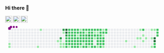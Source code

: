 ### Hi there 👋 

[<img align="left" alt="linkedin" height="22px" src="https://img.shields.io/badge/-LinkedIn-b4a391" />](https://www.linkedin.com/in/oguzhanbaltaa/) 
[<img align="left" alt="instagram" height="22px" src="https://img.shields.io/badge/-Instagram-b4a391" />](https://www.instagram.com/oguzhanbaltaa)
<img align="left" height="22px" src="https://komarev.com/ghpvc/?username=oguzhanabalta&color=5E5E5E&label=views">
<svg viewBox="-16 -32 880 192" width="880" height="192" xmlns="http://www.w3.org/2000/svg"><style>@keyframes c0{1.18%{fill:var(--c1)}1.2%,to{fill:var(--ce)}}@keyframes c1{1.38%{fill:var(--c1)}1.4%,to{fill:var(--ce)}}@keyframes c2{3.36%{fill:var(--c1)}3.38%,to{fill:var(--ce)}}@keyframes c3{4.74%{fill:var(--c1)}4.76%,to{fill:var(--ce)}}@keyframes c4{7.51%{fill:var(--c1)}7.53%,to{fill:var(--ce)}}@keyframes c5{80.78%{fill:var(--c3)}80.8%,to{fill:var(--ce)}}@keyframes c6{7.32%{fill:var(--c1)}7.34%,to{fill:var(--ce)}}@keyframes c7{7.91%{fill:var(--c1)}7.93%,to{fill:var(--ce)}}@keyframes c8{8.5%{fill:var(--c1)}8.52%,to{fill:var(--ce)}}@keyframes c9{79.99%{fill:var(--c3)}80.01%,to{fill:var(--ce)}}@keyframes ca{6.52%{fill:var(--c1)}6.54%,to{fill:var(--ce)}}@keyframes cb{8.11%{fill:var(--c1)}8.13%,to{fill:var(--ce)}}@keyframes cc{8.31%{fill:var(--c1)}8.33%,to{fill:var(--ce)}}@keyframes cd{81.77%{fill:var(--c4)}81.79%,to{fill:var(--ce)}}@keyframes ce{81.57%{fill:var(--c4)}81.59%,to{fill:var(--ce)}}@keyframes cf{79.4%{fill:var(--c3)}79.42%,to{fill:var(--ce)}}@keyframes cg{62.56%{fill:var(--c2)}62.58%,to{fill:var(--ce)}}@keyframes ch{62.37%{fill:var(--c2)}62.39%,to{fill:var(--ce)}}@keyframes ci{64.94%{fill:var(--c2)}64.96%,to{fill:var(--ce)}}@keyframes cj{64.74%{fill:var(--c2)}64.76%,to{fill:var(--ce)}}@keyframes ck{47.91%{fill:var(--c2)}47.93%,to{fill:var(--ce)}}@keyframes cl{48.11%{fill:var(--c2)}48.13%,to{fill:var(--ce)}}@keyframes cm{49.1%{fill:var(--c2)}49.12%,to{fill:var(--ce)}}@keyframes cn{49.3%{fill:var(--c2)}49.32%,to{fill:var(--ce)}}@keyframes co{62.17%{fill:var(--c2)}62.19%,to{fill:var(--ce)}}@keyframes cp{63.16%{fill:var(--c2)}63.18%,to{fill:var(--ce)}}@keyframes cq{34.84%{fill:var(--c1)}34.86%,to{fill:var(--ce)}}@keyframes cr{47.71%{fill:var(--c2)}47.73%,to{fill:var(--ce)}}@keyframes cs{48.31%{fill:var(--c2)}48.33%,to{fill:var(--ce)}}@keyframes ct{48.9%{fill:var(--c2)}48.92%,to{fill:var(--ce)}}@keyframes cu{49.49%{fill:var(--c2)}49.51%,to{fill:var(--ce)}}@keyframes cv{61.97%{fill:var(--c2)}61.99%,to{fill:var(--ce)}}@keyframes cw{63.36%{fill:var(--c2)}63.38%,to{fill:var(--ce)}}@keyframes cx{35.04%{fill:var(--c2)}35.06%,to{fill:var(--ce)}}@keyframes cy{47.51%{fill:var(--c2)}47.53%,to{fill:var(--ce)}}@keyframes cz{48.5%{fill:var(--c2)}48.52%,to{fill:var(--ce)}}@keyframes c10{48.7%{fill:var(--c2)}48.72%,to{fill:var(--ce)}}@keyframes c11{49.69%{fill:var(--c2)}49.71%,to{fill:var(--ce)}}@keyframes c12{61.77%{fill:var(--c2)}61.79%,to{fill:var(--ce)}}@keyframes c13{63.55%{fill:var(--c2)}63.57%,to{fill:var(--ce)}}@keyframes c14{64.15%{fill:var(--c2)}64.17%,to{fill:var(--ce)}}@keyframes c15{47.32%{fill:var(--c2)}47.34%,to{fill:var(--ce)}}@keyframes c16{47.12%{fill:var(--c2)}47.14%,to{fill:var(--ce)}}@keyframes c17{46.92%{fill:var(--c1)}46.94%,to{fill:var(--ce)}}@keyframes c18{49.89%{fill:var(--c2)}49.91%,to{fill:var(--ce)}}@keyframes c19{61.57%{fill:var(--c2)}61.59%,to{fill:var(--ce)}}@keyframes c1a{63.75%{fill:var(--c2)}63.77%,to{fill:var(--ce)}}@keyframes c1b{63.95%{fill:var(--c2)}63.97%,to{fill:var(--ce)}}@keyframes c1c{39.2%{fill:var(--c1)}39.22%,to{fill:var(--ce)}}@keyframes c1d{46.52%{fill:var(--c2)}46.54%,to{fill:var(--ce)}}@keyframes c1e{46.72%{fill:var(--c2)}46.74%,to{fill:var(--ce)}}@keyframes c1f{50.09%{fill:var(--c2)}50.11%,to{fill:var(--ce)}}@keyframes c1g{61.38%{fill:var(--c2)}61.4%,to{fill:var(--ce)}}@keyframes c1h{33.46%{fill:var(--c2)}33.48%,to{fill:var(--ce)}}@keyframes c1i{33.65%{fill:var(--c1)}33.67%,to{fill:var(--ce)}}@keyframes c1j{39.4%{fill:var(--c2)}39.42%,to{fill:var(--ce)}}@keyframes c1k{39.99%{fill:var(--c2)}40.01%,to{fill:var(--ce)}}@keyframes c1l{52.47%{fill:var(--c2)}52.49%,to{fill:var(--ce)}}@keyframes c1m{50.29%{fill:var(--c2)}50.31%,to{fill:var(--ce)}}@keyframes c1n{52.86%{fill:var(--c2)}52.88%,to{fill:var(--ce)}}@keyframes c1o{33.26%{fill:var(--c1)}33.28%,to{fill:var(--ce)}}@keyframes c1p{33.06%{fill:var(--c2)}33.08%,to{fill:var(--ce)}}@keyframes c1q{39.59%{fill:var(--c2)}39.61%,to{fill:var(--ce)}}@keyframes c1r{39.79%{fill:var(--c1)}39.81%,to{fill:var(--ce)}}@keyframes c1s{52.27%{fill:var(--c2)}52.29%,to{fill:var(--ce)}}@keyframes c1t{50.49%{fill:var(--c2)}50.51%,to{fill:var(--ce)}}@keyframes c1u{53.06%{fill:var(--c2)}53.08%,to{fill:var(--ce)}}@keyframes c1v{54.05%{fill:var(--c2)}54.07%,to{fill:var(--ce)}}@keyframes c1w{54.25%{fill:var(--c2)}54.27%,to{fill:var(--ce)}}@keyframes c1x{51.67%{fill:var(--c2)}51.69%,to{fill:var(--ce)}}@keyframes c1y{51.87%{fill:var(--c2)}51.89%,to{fill:var(--ce)}}@keyframes c1z{77.81%{fill:var(--c3)}77.83%,to{fill:var(--ce)}}@keyframes c20{50.68%{fill:var(--c2)}50.7%,to{fill:var(--ce)}}@keyframes c21{53.26%{fill:var(--c2)}53.28%,to{fill:var(--ce)}}@keyframes c22{53.85%{fill:var(--c2)}53.87%,to{fill:var(--ce)}}@keyframes c23{31.87%{fill:var(--c1)}31.89%,to{fill:var(--ce)}}@keyframes c24{51.48%{fill:var(--c2)}51.5%,to{fill:var(--ce)}}@keyframes c25{51.28%{fill:var(--c2)}51.3%,to{fill:var(--ce)}}@keyframes c26{51.08%{fill:var(--c2)}51.1%,to{fill:var(--ce)}}@keyframes c27{50.88%{fill:var(--c2)}50.9%,to{fill:var(--ce)}}@keyframes c28{53.46%{fill:var(--c2)}53.48%,to{fill:var(--ce)}}@keyframes c29{53.65%{fill:var(--c2)}53.67%,to{fill:var(--ce)}}@keyframes c2a{32.07%{fill:var(--c2)}32.09%,to{fill:var(--ce)}}@keyframes c2b{27.51%{fill:var(--c2)}27.53%,to{fill:var(--ce)}}@keyframes c2c{27.71%{fill:var(--c1)}27.73%,to{fill:var(--ce)}}@keyframes c2d{41.77%{fill:var(--c2)}41.79%,to{fill:var(--ce)}}@keyframes c2e{41.97%{fill:var(--c1)}41.99%,to{fill:var(--ce)}}@keyframes c2f{54.84%{fill:var(--c2)}54.86%,to{fill:var(--ce)}}@keyframes c2g{58.21%{fill:var(--c2)}58.23%,to{fill:var(--ce)}}@keyframes c2h{27.91%{fill:var(--c1)}27.93%,to{fill:var(--ce)}}@keyframes c2i{56.62%{fill:var(--c2)}56.64%,to{fill:var(--ce)}}@keyframes c2j{56.82%{fill:var(--c2)}56.84%,to{fill:var(--ce)}}@keyframes c2k{57.02%{fill:var(--c2)}57.04%,to{fill:var(--ce)}}@keyframes c2l{42.56%{fill:var(--c2)}42.58%,to{fill:var(--ce)}}@keyframes c2m{30.49%{fill:var(--c1)}30.51%,to{fill:var(--ce)}}@keyframes c2n{58.01%{fill:var(--c2)}58.03%,to{fill:var(--ce)}}@keyframes c2o{28.11%{fill:var(--c2)}28.13%,to{fill:var(--ce)}}@keyframes c2p{56.43%{fill:var(--c2)}56.45%,to{fill:var(--ce)}}@keyframes c2q{56.23%{fill:var(--c2)}56.25%,to{fill:var(--ce)}}@keyframes c2r{57.22%{fill:var(--c2)}57.24%,to{fill:var(--ce)}}@keyframes c2s{55.44%{fill:var(--c2)}55.46%,to{fill:var(--ce)}}@keyframes c2t{30.68%{fill:var(--c2)}30.7%,to{fill:var(--ce)}}@keyframes c2u{24.94%{fill:var(--c1)}24.96%,to{fill:var(--ce)}}@keyframes c2v{26.33%{fill:var(--c2)}26.35%,to{fill:var(--ce)}}@keyframes c2w{26.13%{fill:var(--c1)}26.15%,to{fill:var(--ce)}}@keyframes c2x{56.03%{fill:var(--c2)}56.05%,to{fill:var(--ce)}}@keyframes c2y{55.83%{fill:var(--c2)}55.85%,to{fill:var(--ce)}}@keyframes c2z{55.63%{fill:var(--c2)}55.65%,to{fill:var(--ce)}}@keyframes c30{11.87%{fill:var(--c1)}11.89%,to{fill:var(--ce)}}@keyframes c31{25.14%{fill:var(--c2)}25.16%,to{fill:var(--ce)}}@keyframes c32{59%{fill:var(--c2)}59.02%,to{fill:var(--ce)}}@keyframes c33{13.85%{fill:var(--c1)}13.87%,to{fill:var(--ce)}}@keyframes c34{20.39%{fill:var(--c1)}20.41%,to{fill:var(--ce)}}@keyframes c35{14.84%{fill:var(--c1)}14.86%,to{fill:var(--ce)}}@keyframes c36{21.97%{fill:var(--c1)}21.99%,to{fill:var(--ce)}}@keyframes c37{15.04%{fill:var(--c1)}15.06%,to{fill:var(--ce)}}@keyframes c38{73.65%{fill:var(--c2)}73.67%,to{fill:var(--ce)}}@keyframes c39{17.81%{fill:var(--c1)}17.83%,to{fill:var(--ce)}}@keyframes c3a{18.21%{fill:var(--c1)}18.23%,to{fill:var(--ce)}}@keyframes c3b{15.44%{fill:var(--c1)}15.46%,to{fill:var(--ce)}}@keyframes c3c{16.43%{fill:var(--c1)}16.45%,to{fill:var(--ce)}}@keyframes c3d{15.83%{fill:var(--c1)}15.85%,to{fill:var(--ce)}}@keyframes c3e{19.2%{fill:var(--c1)}19.22%,to{fill:var(--ce)}}@keyframes c3f{16.62%{fill:var(--c1)}16.64%,to{fill:var(--ce)}}@keyframes c3g{88.5%{fill:var(--c4)}88.52%,to{fill:var(--ce)}}@keyframes c3h{88.7%{fill:var(--c4)}88.72%,to{fill:var(--ce)}}@keyframes c3i{71.08%{fill:var(--c2)}71.1%,to{fill:var(--ce)}}@keyframes c3j{71.28%{fill:var(--c2)}71.3%,to{fill:var(--ce)}}@keyframes c3k{72.66%{fill:var(--c2)}72.68%,to{fill:var(--ce)}}@keyframes c3l{72.47%{fill:var(--c2)}72.49%,to{fill:var(--ce)}}@keyframes c3m{72.27%{fill:var(--c2)}72.29%,to{fill:var(--ce)}}@keyframes u0{1.18%{transform:scale(0,1)}1.2%,1.38%{transform:scale(.04,1)}1.4%,3.36%{transform:scale(.08,1)}3.38%,4.74%{transform:scale(.12,1)}4.76%,6.52%{transform:scale(.16,1)}6.54%,7.32%{transform:scale(.2,1)}7.34%,7.51%{transform:scale(.24,1)}7.53%,7.91%{transform:scale(.28,1)}7.93%,8.11%{transform:scale(.32,1)}8.13%,8.31%{transform:scale(.36,1)}8.33%,8.5%{transform:scale(.4,1)}11.87%,8.52%{transform:scale(.44,1)}11.89%,13.85%{transform:scale(.48,1)}13.87%,14.84%{transform:scale(.52,1)}14.86%,15.04%{transform:scale(.56,1)}15.06%,15.44%{transform:scale(.6,1)}15.46%,15.83%{transform:scale(.64,1)}15.85%,16.43%{transform:scale(.68,1)}16.45%,16.62%{transform:scale(.72,1)}16.64%,17.81%{transform:scale(.76,1)}17.83%,18.21%{transform:scale(.8,1)}18.23%,19.2%{transform:scale(.84,1)}19.22%,20.39%{transform:scale(.88,1)}20.41%,21.97%{transform:scale(.92,1)}21.99%,24.94%{transform:scale(.96,1)}24.96%,to{transform:scale(1,1)}}@keyframes u1{25.14%{transform:scale(0,1)}25.16%,to{transform:scale(1,1)}}@keyframes u2{26.13%{transform:scale(0,1)}26.15%,to{transform:scale(1,1)}}@keyframes u3{26.33%{transform:scale(0,1)}26.35%,27.51%{transform:scale(.5,1)}27.53%,to{transform:scale(1,1)}}@keyframes u4{27.71%{transform:scale(0,1)}27.73%,27.91%{transform:scale(.5,1)}27.93%,to{transform:scale(1,1)}}@keyframes u5{28.11%{transform:scale(0,1)}28.13%,to{transform:scale(1,1)}}@keyframes u6{30.49%{transform:scale(0,1)}30.51%,to{transform:scale(1,1)}}@keyframes u7{30.68%{transform:scale(0,1)}30.7%,to{transform:scale(1,1)}}@keyframes u8{31.87%{transform:scale(0,1)}31.89%,to{transform:scale(1,1)}}@keyframes u9{32.07%{transform:scale(0,1)}32.09%,33.06%{transform:scale(.5,1)}33.08%,to{transform:scale(1,1)}}@keyframes ua{33.26%{transform:scale(0,1)}33.28%,to{transform:scale(1,1)}}@keyframes ub{33.46%{transform:scale(0,1)}33.48%,to{transform:scale(1,1)}}@keyframes uc{33.65%{transform:scale(0,1)}33.67%,34.84%{transform:scale(.5,1)}34.86%,to{transform:scale(1,1)}}@keyframes ud{35.04%{transform:scale(0,1)}35.06%,to{transform:scale(1,1)}}@keyframes ue{39.2%{transform:scale(0,1)}39.22%,to{transform:scale(1,1)}}@keyframes uf{39.4%{transform:scale(0,1)}39.42%,39.59%{transform:scale(.5,1)}39.61%,to{transform:scale(1,1)}}@keyframes ug{39.79%{transform:scale(0,1)}39.81%,to{transform:scale(1,1)}}@keyframes uh{39.99%{transform:scale(0,1)}40.01%,41.77%{transform:scale(.5,1)}41.79%,to{transform:scale(1,1)}}@keyframes ui{41.97%{transform:scale(0,1)}41.99%,to{transform:scale(1,1)}}@keyframes uj{42.56%{transform:scale(0,1)}42.58%,46.52%{transform:scale(.33,1)}46.54%,46.72%{transform:scale(.67,1)}46.74%,to{transform:scale(1,1)}}@keyframes uk{46.92%{transform:scale(0,1)}46.94%,to{transform:scale(1,1)}}@keyframes ul{47.12%{transform:scale(0,1)}47.14%,47.32%{transform:scale(.01,1)}47.34%,47.51%{transform:scale(.03,1)}47.53%,47.71%{transform:scale(.04,1)}47.73%,47.91%{transform:scale(.06,1)}47.93%,48.11%{transform:scale(.07,1)}48.13%,48.31%{transform:scale(.09,1)}48.33%,48.5%{transform:scale(.1,1)}48.52%,48.7%{transform:scale(.11,1)}48.72%,48.9%{transform:scale(.13,1)}48.92%,49.1%{transform:scale(.14,1)}49.12%,49.3%{transform:scale(.16,1)}49.32%,49.49%{transform:scale(.17,1)}49.51%,49.69%{transform:scale(.19,1)}49.71%,49.89%{transform:scale(.2,1)}49.91%,50.09%{transform:scale(.21,1)}50.11%,50.29%{transform:scale(.23,1)}50.31%,50.49%{transform:scale(.24,1)}50.51%,50.68%{transform:scale(.26,1)}50.7%,50.88%{transform:scale(.27,1)}50.9%,51.08%{transform:scale(.29,1)}51.1%,51.28%{transform:scale(.3,1)}51.3%,51.48%{transform:scale(.31,1)}51.5%,51.67%{transform:scale(.33,1)}51.69%,51.87%{transform:scale(.34,1)}51.89%,52.27%{transform:scale(.36,1)}52.29%,52.47%{transform:scale(.37,1)}52.49%,52.86%{transform:scale(.39,1)}52.88%,53.06%{transform:scale(.4,1)}53.08%,53.26%{transform:scale(.41,1)}53.28%,53.46%{transform:scale(.43,1)}53.48%,53.65%{transform:scale(.44,1)}53.67%,53.85%{transform:scale(.46,1)}53.87%,54.05%{transform:scale(.47,1)}54.07%,54.25%{transform:scale(.49,1)}54.27%,54.84%{transform:scale(.5,1)}54.86%,55.44%{transform:scale(.51,1)}55.46%,55.63%{transform:scale(.53,1)}55.65%,55.83%{transform:scale(.54,1)}55.85%,56.03%{transform:scale(.56,1)}56.05%,56.23%{transform:scale(.57,1)}56.25%,56.43%{transform:scale(.59,1)}56.45%,56.62%{transform:scale(.6,1)}56.64%,56.82%{transform:scale(.61,1)}56.84%,57.02%{transform:scale(.63,1)}57.04%,57.22%{transform:scale(.64,1)}57.24%,58.01%{transform:scale(.66,1)}58.03%,58.21%{transform:scale(.67,1)}58.23%,59%{transform:scale(.69,1)}59.02%,61.38%{transform:scale(.7,1)}61.4%,61.57%{transform:scale(.71,1)}61.59%,61.77%{transform:scale(.73,1)}61.79%,61.97%{transform:scale(.74,1)}61.99%,62.17%{transform:scale(.76,1)}62.19%,62.37%{transform:scale(.77,1)}62.39%,62.56%{transform:scale(.79,1)}62.58%,63.16%{transform:scale(.8,1)}63.18%,63.36%{transform:scale(.81,1)}63.38%,63.55%{transform:scale(.83,1)}63.57%,63.75%{transform:scale(.84,1)}63.77%,63.95%{transform:scale(.86,1)}63.97%,64.15%{transform:scale(.87,1)}64.17%,64.74%{transform:scale(.89,1)}64.76%,64.94%{transform:scale(.9,1)}64.96%,71.08%{transform:scale(.91,1)}71.1%,71.28%{transform:scale(.93,1)}71.3%,72.27%{transform:scale(.94,1)}72.29%,72.47%{transform:scale(.96,1)}72.49%,72.66%{transform:scale(.97,1)}72.68%,73.65%{transform:scale(.99,1)}73.67%,to{transform:scale(1,1)}}@keyframes um{77.81%{transform:scale(0,1)}77.83%,79.4%{transform:scale(.25,1)}79.42%,79.99%{transform:scale(.5,1)}80.01%,80.78%{transform:scale(.75,1)}80.8%,to{transform:scale(1,1)}}@keyframes un{81.57%{transform:scale(0,1)}81.59%,81.77%{transform:scale(.25,1)}81.79%,88.5%{transform:scale(.5,1)}88.52%,88.7%{transform:scale(.75,1)}88.72%,to{transform:scale(1,1)}}@keyframes s0{0%,99.8%{transform:translate(0,-16px)}1.39%{transform:translate(0,96px)}3.56%{transform:translate(176px,96px)}4.75%{transform:translate(176px,0)}6.14%,80.2%{transform:translate(288px,0)}37.23%,6.34%{transform:translate(288px,16px)}37.03%,6.53%{transform:translate(304px,16px)}7.13%{transform:translate(304px,64px)}7.52%{transform:translate(272px,64px)}7.72%{transform:translate(272px,80px)}8.12%{transform:translate(304px,80px)}8.32%{transform:translate(304px,96px)}8.51%{transform:translate(288px,96px)}8.71%{transform:translate(288px,112px)}11.68%{transform:translate(528px,112px)}11.88%{transform:translate(528px,96px)}13.47%{transform:translate(656px,96px)}13.86%{transform:translate(656px,64px)}14.65%{transform:translate(720px,64px)}14.85%{transform:translate(720px,48px)}15.84%{transform:translate(800px,48px)}16.44%{transform:translate(800px,0)}16.63%,87.92%{transform:translate(816px,0)}16.83%{transform:translate(816px,16px)}17.62%{transform:translate(752px,16px)}18.22%{transform:translate(752px,64px)}18.81%{transform:translate(800px,64px)}19.21%{transform:translate(800px,96px)}20.4%{transform:translate(704px,96px)}20.59%{transform:translate(704px,80px)}20.99%{transform:translate(736px,80px)}21.98%{transform:translate(736px,0)}24.16%,25.35%{transform:translate(560px,0)}24.36%{transform:translate(560px,-16px)}24.75%,26.73%{transform:translate(528px,-16px)}24.95%{transform:translate(528px,0)}25.74%{transform:translate(560px,32px)}26.14%,28.51%{transform:translate(528px,32px)}27.33%,41.19%,45.15%{transform:translate(480px,-16px)}27.72%{transform:translate(480px,16px)}28.32%{transform:translate(528px,16px)}28.71%,59.21%{transform:translate(544px,32px)}29.7%{transform:translate(544px,112px)}30.3%,43.37%{transform:translate(496px,112px)}30.5%,42.77%{transform:translate(496px,96px)}30.69%,42.97%,55.25%{transform:translate(512px,96px)}30.89%,43.17%{transform:translate(512px,112px)}31.68%{transform:translate(448px,112px)}31.88%{transform:translate(448px,96px)}32.08%{transform:translate(464px,96px)}32.28%{transform:translate(464px,112px)}32.87%{transform:translate(416px,112px)}33.27%{transform:translate(416px,80px)}33.47%{transform:translate(400px,80px)}33.86%{transform:translate(400px,112px)}34.65%{transform:translate(336px,112px)}34.85%{transform:translate(336px,96px)}35.05%{transform:translate(352px,96px)}35.25%{transform:translate(352px,112px)}35.84%{transform:translate(304px,112px)}37.62%{transform:translate(288px,-16px)}39.01%{transform:translate(400px,-16px)}39.21%{transform:translate(400px,0)}39.6%,40.4%{transform:translate(432px,0)}39.8%,46.14%,52.08%{transform:translate(432px,16px)}40%{transform:translate(416px,16px)}40.2%{transform:translate(416px,0)}40.59%,45.74%{transform:translate(432px,-16px)}42.38%,43.96%{transform:translate(480px,80px)}42.57%,43.76%{transform:translate(496px,80px)}46.53%{transform:translate(400px,16px)}46.73%{transform:translate(400px,32px)}46.93%{transform:translate(384px,32px)}47.33%{transform:translate(384px,0)}47.92%{transform:translate(336px,0)}48.12%{transform:translate(336px,16px)}48.51%{transform:translate(368px,16px)}48.71%{transform:translate(368px,32px)}49.11%{transform:translate(336px,32px)}49.31%,62.77%{transform:translate(336px,48px)}50.89%,60.4%{transform:translate(464px,48px)}51.49%{transform:translate(464px,0)}51.68%,77.43%{transform:translate(448px,0)}51.88%{transform:translate(448px,16px)}52.28%{transform:translate(432px,32px)}52.48%{transform:translate(416px,32px)}52.87%{transform:translate(416px,64px)}53.47%{transform:translate(464px,64px)}53.66%{transform:translate(464px,80px)}54.06%{transform:translate(432px,80px)}54.26%{transform:translate(432px,96px)}55.45%{transform:translate(512px,80px)}55.64%{transform:translate(528px,80px)}56.04%{transform:translate(528px,48px)}56.24%{transform:translate(512px,48px)}56.44%{transform:translate(512px,32px)}56.63%{transform:translate(496px,32px)}57.03%{transform:translate(496px,64px)}57.23%{transform:translate(512px,64px)}58.02%{transform:translate(512px,0)}58.22%{transform:translate(496px,0)}58.42%{transform:translate(496px,16px)}59.01%{transform:translate(544px,16px)}60.2%{transform:translate(464px,32px)}61.19%{transform:translate(400px,48px)}61.39%{transform:translate(400px,64px)}62.38%{transform:translate(320px,64px)}62.57%,81.19%{transform:translate(320px,48px)}63.17%{transform:translate(336px,80px)}63.76%{transform:translate(384px,80px)}63.96%{transform:translate(384px,96px)}64.75%{transform:translate(320px,96px)}64.95%{transform:translate(320px,80px)}71.09%{transform:translate(816px,80px)}71.29%{transform:translate(816px,96px)}71.49%{transform:translate(832px,96px)}72.67%{transform:translate(832px,0)}77.82%{transform:translate(448px,32px)}79.6%{transform:translate(304px,32px)}80%{transform:translate(304px,0)}80.79%{transform:translate(288px,48px)}81.78%{transform:translate(320px,0)}88.71%{transform:translate(816px,64px)}97.03%{transform:translate(144px,64px)}97.23%{transform:translate(144px,48px)}97.43%{transform:translate(128px,48px)}97.82%{transform:translate(128px,16px)}98.02%{transform:translate(112px,16px)}98.22%{transform:translate(112px,0)}98.61%{transform:translate(80px,0)}98.81%{transform:translate(80px,-16px)}}@keyframes s1{0%,99.8%{transform:translate(16px,-16px)}.2%{transform:translate(0,-16px)}1.58%{transform:translate(0,96px)}3.76%{transform:translate(176px,96px)}4.95%{transform:translate(176px,0)}6.34%,80.4%{transform:translate(288px,0)}37.43%,6.53%{transform:translate(288px,16px)}37.23%,6.73%{transform:translate(304px,16px)}7.33%{transform:translate(304px,64px)}7.72%{transform:translate(272px,64px)}7.92%{transform:translate(272px,80px)}8.32%{transform:translate(304px,80px)}8.51%{transform:translate(304px,96px)}8.71%{transform:translate(288px,96px)}8.91%{transform:translate(288px,112px)}11.88%{transform:translate(528px,112px)}12.08%{transform:translate(528px,96px)}13.66%{transform:translate(656px,96px)}14.06%{transform:translate(656px,64px)}14.85%{transform:translate(720px,64px)}15.05%{transform:translate(720px,48px)}16.04%{transform:translate(800px,48px)}16.63%{transform:translate(800px,0)}16.83%,88.12%{transform:translate(816px,0)}17.03%{transform:translate(816px,16px)}17.82%{transform:translate(752px,16px)}18.42%{transform:translate(752px,64px)}19.01%{transform:translate(800px,64px)}19.41%{transform:translate(800px,96px)}20.59%{transform:translate(704px,96px)}20.79%{transform:translate(704px,80px)}21.19%{transform:translate(736px,80px)}22.18%{transform:translate(736px,0)}24.36%,25.54%{transform:translate(560px,0)}24.55%{transform:translate(560px,-16px)}24.95%,26.93%{transform:translate(528px,-16px)}25.15%{transform:translate(528px,0)}25.94%{transform:translate(560px,32px)}26.34%,28.71%{transform:translate(528px,32px)}27.52%,41.39%,45.35%{transform:translate(480px,-16px)}27.92%{transform:translate(480px,16px)}28.51%{transform:translate(528px,16px)}28.91%,59.41%{transform:translate(544px,32px)}29.9%{transform:translate(544px,112px)}30.5%,43.56%{transform:translate(496px,112px)}30.69%,42.97%{transform:translate(496px,96px)}30.89%,43.17%,55.45%{transform:translate(512px,96px)}31.09%,43.37%{transform:translate(512px,112px)}31.88%{transform:translate(448px,112px)}32.08%{transform:translate(448px,96px)}32.28%{transform:translate(464px,96px)}32.48%{transform:translate(464px,112px)}33.07%{transform:translate(416px,112px)}33.47%{transform:translate(416px,80px)}33.66%{transform:translate(400px,80px)}34.06%{transform:translate(400px,112px)}34.85%{transform:translate(336px,112px)}35.05%{transform:translate(336px,96px)}35.25%{transform:translate(352px,96px)}35.45%{transform:translate(352px,112px)}36.04%{transform:translate(304px,112px)}37.82%{transform:translate(288px,-16px)}39.21%{transform:translate(400px,-16px)}39.41%{transform:translate(400px,0)}39.8%,40.59%{transform:translate(432px,0)}40%,46.34%,52.28%{transform:translate(432px,16px)}40.2%{transform:translate(416px,16px)}40.4%{transform:translate(416px,0)}40.79%,45.94%{transform:translate(432px,-16px)}42.57%,44.16%{transform:translate(480px,80px)}42.77%,43.96%{transform:translate(496px,80px)}46.73%{transform:translate(400px,16px)}46.93%{transform:translate(400px,32px)}47.13%{transform:translate(384px,32px)}47.52%{transform:translate(384px,0)}48.12%{transform:translate(336px,0)}48.32%{transform:translate(336px,16px)}48.71%{transform:translate(368px,16px)}48.91%{transform:translate(368px,32px)}49.31%{transform:translate(336px,32px)}49.5%,62.97%{transform:translate(336px,48px)}51.09%,60.59%{transform:translate(464px,48px)}51.68%{transform:translate(464px,0)}51.88%,77.62%{transform:translate(448px,0)}52.08%{transform:translate(448px,16px)}52.48%{transform:translate(432px,32px)}52.67%{transform:translate(416px,32px)}53.07%{transform:translate(416px,64px)}53.66%{transform:translate(464px,64px)}53.86%{transform:translate(464px,80px)}54.26%{transform:translate(432px,80px)}54.46%{transform:translate(432px,96px)}55.64%{transform:translate(512px,80px)}55.84%{transform:translate(528px,80px)}56.24%{transform:translate(528px,48px)}56.44%{transform:translate(512px,48px)}56.63%{transform:translate(512px,32px)}56.83%{transform:translate(496px,32px)}57.23%{transform:translate(496px,64px)}57.43%{transform:translate(512px,64px)}58.22%{transform:translate(512px,0)}58.42%{transform:translate(496px,0)}58.61%{transform:translate(496px,16px)}59.21%{transform:translate(544px,16px)}60.4%{transform:translate(464px,32px)}61.39%{transform:translate(400px,48px)}61.58%{transform:translate(400px,64px)}62.57%{transform:translate(320px,64px)}62.77%,81.39%{transform:translate(320px,48px)}63.37%{transform:translate(336px,80px)}63.96%{transform:translate(384px,80px)}64.16%{transform:translate(384px,96px)}64.95%{transform:translate(320px,96px)}65.15%{transform:translate(320px,80px)}71.29%{transform:translate(816px,80px)}71.49%{transform:translate(816px,96px)}71.68%{transform:translate(832px,96px)}72.87%{transform:translate(832px,0)}78.02%{transform:translate(448px,32px)}79.8%{transform:translate(304px,32px)}80.2%{transform:translate(304px,0)}80.99%{transform:translate(288px,48px)}81.98%{transform:translate(320px,0)}88.91%{transform:translate(816px,64px)}97.23%{transform:translate(144px,64px)}97.43%{transform:translate(144px,48px)}97.62%{transform:translate(128px,48px)}98.02%{transform:translate(128px,16px)}98.22%{transform:translate(112px,16px)}98.42%{transform:translate(112px,0)}98.81%{transform:translate(80px,0)}99.01%{transform:translate(80px,-16px)}}@keyframes s2{0%,99.8%{transform:translate(32px,-16px)}.4%{transform:translate(0,-16px)}1.78%{transform:translate(0,96px)}3.96%{transform:translate(176px,96px)}5.15%{transform:translate(176px,0)}6.53%,80.59%{transform:translate(288px,0)}37.62%,6.73%{transform:translate(288px,16px)}37.43%,6.93%{transform:translate(304px,16px)}7.52%{transform:translate(304px,64px)}7.92%{transform:translate(272px,64px)}8.12%{transform:translate(272px,80px)}8.51%{transform:translate(304px,80px)}8.71%{transform:translate(304px,96px)}8.91%{transform:translate(288px,96px)}9.11%{transform:translate(288px,112px)}12.08%{transform:translate(528px,112px)}12.28%{transform:translate(528px,96px)}13.86%{transform:translate(656px,96px)}14.26%{transform:translate(656px,64px)}15.05%{transform:translate(720px,64px)}15.25%{transform:translate(720px,48px)}16.24%{transform:translate(800px,48px)}16.83%{transform:translate(800px,0)}17.03%,88.32%{transform:translate(816px,0)}17.23%{transform:translate(816px,16px)}18.02%{transform:translate(752px,16px)}18.61%{transform:translate(752px,64px)}19.21%{transform:translate(800px,64px)}19.6%{transform:translate(800px,96px)}20.79%{transform:translate(704px,96px)}20.99%{transform:translate(704px,80px)}21.39%{transform:translate(736px,80px)}22.38%{transform:translate(736px,0)}24.55%,25.74%{transform:translate(560px,0)}24.75%{transform:translate(560px,-16px)}25.15%,27.13%{transform:translate(528px,-16px)}25.35%{transform:translate(528px,0)}26.14%{transform:translate(560px,32px)}26.53%,28.91%{transform:translate(528px,32px)}27.72%,41.58%,45.54%{transform:translate(480px,-16px)}28.12%{transform:translate(480px,16px)}28.71%{transform:translate(528px,16px)}29.11%,59.6%{transform:translate(544px,32px)}30.1%{transform:translate(544px,112px)}30.69%,43.76%{transform:translate(496px,112px)}30.89%,43.17%{transform:translate(496px,96px)}31.09%,43.37%,55.64%{transform:translate(512px,96px)}31.29%,43.56%{transform:translate(512px,112px)}32.08%{transform:translate(448px,112px)}32.28%{transform:translate(448px,96px)}32.48%{transform:translate(464px,96px)}32.67%{transform:translate(464px,112px)}33.27%{transform:translate(416px,112px)}33.66%{transform:translate(416px,80px)}33.86%{transform:translate(400px,80px)}34.26%{transform:translate(400px,112px)}35.05%{transform:translate(336px,112px)}35.25%{transform:translate(336px,96px)}35.45%{transform:translate(352px,96px)}35.64%{transform:translate(352px,112px)}36.24%{transform:translate(304px,112px)}38.02%{transform:translate(288px,-16px)}39.41%{transform:translate(400px,-16px)}39.6%{transform:translate(400px,0)}40%,40.79%{transform:translate(432px,0)}40.2%,46.53%,52.48%{transform:translate(432px,16px)}40.4%{transform:translate(416px,16px)}40.59%{transform:translate(416px,0)}40.99%,46.14%{transform:translate(432px,-16px)}42.77%,44.36%{transform:translate(480px,80px)}42.97%,44.16%{transform:translate(496px,80px)}46.93%{transform:translate(400px,16px)}47.13%{transform:translate(400px,32px)}47.33%{transform:translate(384px,32px)}47.72%{transform:translate(384px,0)}48.32%{transform:translate(336px,0)}48.51%{transform:translate(336px,16px)}48.91%{transform:translate(368px,16px)}49.11%{transform:translate(368px,32px)}49.5%{transform:translate(336px,32px)}49.7%,63.17%{transform:translate(336px,48px)}51.29%,60.79%{transform:translate(464px,48px)}51.88%{transform:translate(464px,0)}52.08%,77.82%{transform:translate(448px,0)}52.28%{transform:translate(448px,16px)}52.67%{transform:translate(432px,32px)}52.87%{transform:translate(416px,32px)}53.27%{transform:translate(416px,64px)}53.86%{transform:translate(464px,64px)}54.06%{transform:translate(464px,80px)}54.46%{transform:translate(432px,80px)}54.65%{transform:translate(432px,96px)}55.84%{transform:translate(512px,80px)}56.04%{transform:translate(528px,80px)}56.44%{transform:translate(528px,48px)}56.63%{transform:translate(512px,48px)}56.83%{transform:translate(512px,32px)}57.03%{transform:translate(496px,32px)}57.43%{transform:translate(496px,64px)}57.62%{transform:translate(512px,64px)}58.42%{transform:translate(512px,0)}58.61%{transform:translate(496px,0)}58.81%{transform:translate(496px,16px)}59.41%{transform:translate(544px,16px)}60.59%{transform:translate(464px,32px)}61.58%{transform:translate(400px,48px)}61.78%{transform:translate(400px,64px)}62.77%{transform:translate(320px,64px)}62.97%,81.58%{transform:translate(320px,48px)}63.56%{transform:translate(336px,80px)}64.16%{transform:translate(384px,80px)}64.36%{transform:translate(384px,96px)}65.15%{transform:translate(320px,96px)}65.35%{transform:translate(320px,80px)}71.49%{transform:translate(816px,80px)}71.68%{transform:translate(816px,96px)}71.88%{transform:translate(832px,96px)}73.07%{transform:translate(832px,0)}78.22%{transform:translate(448px,32px)}80%{transform:translate(304px,32px)}80.4%{transform:translate(304px,0)}81.19%{transform:translate(288px,48px)}82.18%{transform:translate(320px,0)}89.11%{transform:translate(816px,64px)}97.43%{transform:translate(144px,64px)}97.62%{transform:translate(144px,48px)}97.82%{transform:translate(128px,48px)}98.22%{transform:translate(128px,16px)}98.42%{transform:translate(112px,16px)}98.61%{transform:translate(112px,0)}99.01%{transform:translate(80px,0)}99.21%{transform:translate(80px,-16px)}}@keyframes s3{0%,99.8%{transform:translate(48px,-16px)}.59%{transform:translate(0,-16px)}1.98%{transform:translate(0,96px)}4.16%{transform:translate(176px,96px)}5.35%{transform:translate(176px,0)}6.73%,80.79%{transform:translate(288px,0)}37.82%,6.93%{transform:translate(288px,16px)}37.62%,7.13%{transform:translate(304px,16px)}7.72%{transform:translate(304px,64px)}8.12%{transform:translate(272px,64px)}8.32%{transform:translate(272px,80px)}8.71%{transform:translate(304px,80px)}8.91%{transform:translate(304px,96px)}9.11%{transform:translate(288px,96px)}9.31%{transform:translate(288px,112px)}12.28%{transform:translate(528px,112px)}12.48%{transform:translate(528px,96px)}14.06%{transform:translate(656px,96px)}14.46%{transform:translate(656px,64px)}15.25%{transform:translate(720px,64px)}15.45%{transform:translate(720px,48px)}16.44%{transform:translate(800px,48px)}17.03%{transform:translate(800px,0)}17.23%,88.51%{transform:translate(816px,0)}17.43%{transform:translate(816px,16px)}18.22%{transform:translate(752px,16px)}18.81%{transform:translate(752px,64px)}19.41%{transform:translate(800px,64px)}19.8%{transform:translate(800px,96px)}20.99%{transform:translate(704px,96px)}21.19%{transform:translate(704px,80px)}21.58%{transform:translate(736px,80px)}22.57%{transform:translate(736px,0)}24.75%,25.94%{transform:translate(560px,0)}24.95%{transform:translate(560px,-16px)}25.35%,27.33%{transform:translate(528px,-16px)}25.54%{transform:translate(528px,0)}26.34%{transform:translate(560px,32px)}26.73%,29.11%{transform:translate(528px,32px)}27.92%,41.78%,45.74%{transform:translate(480px,-16px)}28.32%{transform:translate(480px,16px)}28.91%{transform:translate(528px,16px)}29.31%,59.8%{transform:translate(544px,32px)}30.3%{transform:translate(544px,112px)}30.89%,43.96%{transform:translate(496px,112px)}31.09%,43.37%{transform:translate(496px,96px)}31.29%,43.56%,55.84%{transform:translate(512px,96px)}31.49%,43.76%{transform:translate(512px,112px)}32.28%{transform:translate(448px,112px)}32.48%{transform:translate(448px,96px)}32.67%{transform:translate(464px,96px)}32.87%{transform:translate(464px,112px)}33.47%{transform:translate(416px,112px)}33.86%{transform:translate(416px,80px)}34.06%{transform:translate(400px,80px)}34.46%{transform:translate(400px,112px)}35.25%{transform:translate(336px,112px)}35.45%{transform:translate(336px,96px)}35.64%{transform:translate(352px,96px)}35.84%{transform:translate(352px,112px)}36.44%{transform:translate(304px,112px)}38.22%{transform:translate(288px,-16px)}39.6%{transform:translate(400px,-16px)}39.8%{transform:translate(400px,0)}40.2%,40.99%{transform:translate(432px,0)}40.4%,46.73%,52.67%{transform:translate(432px,16px)}40.59%{transform:translate(416px,16px)}40.79%{transform:translate(416px,0)}41.19%,46.34%{transform:translate(432px,-16px)}42.97%,44.55%{transform:translate(480px,80px)}43.17%,44.36%{transform:translate(496px,80px)}47.13%{transform:translate(400px,16px)}47.33%{transform:translate(400px,32px)}47.52%{transform:translate(384px,32px)}47.92%{transform:translate(384px,0)}48.51%{transform:translate(336px,0)}48.71%{transform:translate(336px,16px)}49.11%{transform:translate(368px,16px)}49.31%{transform:translate(368px,32px)}49.7%{transform:translate(336px,32px)}49.9%,63.37%{transform:translate(336px,48px)}51.49%,60.99%{transform:translate(464px,48px)}52.08%{transform:translate(464px,0)}52.28%,78.02%{transform:translate(448px,0)}52.48%{transform:translate(448px,16px)}52.87%{transform:translate(432px,32px)}53.07%{transform:translate(416px,32px)}53.47%{transform:translate(416px,64px)}54.06%{transform:translate(464px,64px)}54.26%{transform:translate(464px,80px)}54.65%{transform:translate(432px,80px)}54.85%{transform:translate(432px,96px)}56.04%{transform:translate(512px,80px)}56.24%{transform:translate(528px,80px)}56.63%{transform:translate(528px,48px)}56.83%{transform:translate(512px,48px)}57.03%{transform:translate(512px,32px)}57.23%{transform:translate(496px,32px)}57.62%{transform:translate(496px,64px)}57.82%{transform:translate(512px,64px)}58.61%{transform:translate(512px,0)}58.81%{transform:translate(496px,0)}59.01%{transform:translate(496px,16px)}59.6%{transform:translate(544px,16px)}60.79%{transform:translate(464px,32px)}61.78%{transform:translate(400px,48px)}61.98%{transform:translate(400px,64px)}62.97%{transform:translate(320px,64px)}63.17%,81.78%{transform:translate(320px,48px)}63.76%{transform:translate(336px,80px)}64.36%{transform:translate(384px,80px)}64.55%{transform:translate(384px,96px)}65.35%{transform:translate(320px,96px)}65.54%{transform:translate(320px,80px)}71.68%{transform:translate(816px,80px)}71.88%{transform:translate(816px,96px)}72.08%{transform:translate(832px,96px)}73.27%{transform:translate(832px,0)}78.42%{transform:translate(448px,32px)}80.2%{transform:translate(304px,32px)}80.59%{transform:translate(304px,0)}81.39%{transform:translate(288px,48px)}82.38%{transform:translate(320px,0)}89.31%{transform:translate(816px,64px)}97.62%{transform:translate(144px,64px)}97.82%{transform:translate(144px,48px)}98.02%{transform:translate(128px,48px)}98.42%{transform:translate(128px,16px)}98.61%{transform:translate(112px,16px)}98.81%{transform:translate(112px,0)}99.21%{transform:translate(80px,0)}99.41%{transform:translate(80px,-16px)}}:root{--cb:#1b1f230a;--cs:purple;--ce:#ebedf0;--c0:#ebedf0;--c1:#9be9a8;--c2:#40c463;--c3:#30a14e;--c4:#216e39}@media (prefers-color-scheme:dark){:root{--cb:#1b1f230a;--cs:purple;--ce:#161b22;--c1:#01311f;--c2:#034525;--c3:#0f6d31;--c4:#00c647}}.c{shape-rendering:geometricPrecision;rx:2;ry:2;fill:var(--ce);stroke-width:1px;stroke:var(--cb);animation:none 50500ms linear infinite}.c.c0,.c.c1{fill:var(--c1);animation-name:c0}.c.c1{animation-name:c1}.c.c2,.c.c3,.c.c4{fill:var(--c1);animation-name:c2}.c.c3,.c.c4{animation-name:c3}.c.c4{animation-name:c4}.c.c5{fill:var(--c3);animation-name:c5}.c.c6,.c.c7,.c.c8{fill:var(--c1);animation-name:c6}.c.c7,.c.c8{animation-name:c7}.c.c8{animation-name:c8}.c.c9{fill:var(--c3);animation-name:c9}.c.ca,.c.cb,.c.cc{fill:var(--c1);animation-name:ca}.c.cb,.c.cc{animation-name:cb}.c.cc{animation-name:cc}.c.cd,.c.ce{fill:var(--c4);animation-name:cd}.c.ce{animation-name:ce}.c.cf{fill:var(--c3);animation-name:cf}.c.cg{fill:var(--c2);animation-name:cg}.c.ch,.c.ci,.c.cj{fill:var(--c2);animation-name:ch}.c.ci,.c.cj{animation-name:ci}.c.cj{animation-name:cj}.c.ck,.c.cl,.c.cm{fill:var(--c2);animation-name:ck}.c.cl,.c.cm{animation-name:cl}.c.cm{animation-name:cm}.c.cn,.c.co,.c.cp{fill:var(--c2);animation-name:cn}.c.co,.c.cp{animation-name:co}.c.cp{animation-name:cp}.c.cq{fill:var(--c1);animation-name:cq}.c.cr{fill:var(--c2);animation-name:cr}.c.cs,.c.ct,.c.cu{fill:var(--c2);animation-name:cs}.c.ct,.c.cu{animation-name:ct}.c.cu{animation-name:cu}.c.cv,.c.cw,.c.cx{fill:var(--c2);animation-name:cv}.c.cw,.c.cx{animation-name:cw}.c.cx{animation-name:cx}.c.c10,.c.cy,.c.cz{fill:var(--c2);animation-name:cy}.c.c10,.c.cz{animation-name:cz}.c.c10{animation-name:c10}.c.c11,.c.c12,.c.c13{fill:var(--c2);animation-name:c11}.c.c12,.c.c13{animation-name:c12}.c.c13{animation-name:c13}.c.c14,.c.c15,.c.c16{fill:var(--c2);animation-name:c14}.c.c15,.c.c16{animation-name:c15}.c.c16{animation-name:c16}.c.c17{fill:var(--c1);animation-name:c17}.c.c18{fill:var(--c2);animation-name:c18}.c.c19,.c.c1a,.c.c1b{fill:var(--c2);animation-name:c19}.c.c1a,.c.c1b{animation-name:c1a}.c.c1b{animation-name:c1b}.c.c1c{fill:var(--c1);animation-name:c1c}.c.c1d,.c.c1e{fill:var(--c2);animation-name:c1d}.c.c1e{animation-name:c1e}.c.c1f,.c.c1g,.c.c1h{fill:var(--c2);animation-name:c1f}.c.c1g,.c.c1h{animation-name:c1g}.c.c1h{animation-name:c1h}.c.c1i{fill:var(--c1);animation-name:c1i}.c.c1j,.c.c1k{fill:var(--c2);animation-name:c1j}.c.c1k{animation-name:c1k}.c.c1l,.c.c1m,.c.c1n{fill:var(--c2);animation-name:c1l}.c.c1m,.c.c1n{animation-name:c1m}.c.c1n{animation-name:c1n}.c.c1o{fill:var(--c1);animation-name:c1o}.c.c1p,.c.c1q{fill:var(--c2);animation-name:c1p}.c.c1q{animation-name:c1q}.c.c1r{fill:var(--c1);animation-name:c1r}.c.c1s{fill:var(--c2);animation-name:c1s}.c.c1t,.c.c1u,.c.c1v{fill:var(--c2);animation-name:c1t}.c.c1u,.c.c1v{animation-name:c1u}.c.c1v{animation-name:c1v}.c.c1w,.c.c1x,.c.c1y{fill:var(--c2);animation-name:c1w}.c.c1x,.c.c1y{animation-name:c1x}.c.c1y{animation-name:c1y}.c.c1z{fill:var(--c3);animation-name:c1z}.c.c20,.c.c21,.c.c22{fill:var(--c2);animation-name:c20}.c.c21,.c.c22{animation-name:c21}.c.c22{animation-name:c22}.c.c23{fill:var(--c1);animation-name:c23}.c.c24,.c.c25{fill:var(--c2);animation-name:c24}.c.c25{animation-name:c25}.c.c26,.c.c27,.c.c28{fill:var(--c2);animation-name:c26}.c.c27,.c.c28{animation-name:c27}.c.c28{animation-name:c28}.c.c29,.c.c2a,.c.c2b{fill:var(--c2);animation-name:c29}.c.c2a,.c.c2b{animation-name:c2a}.c.c2b{animation-name:c2b}.c.c2c{fill:var(--c1);animation-name:c2c}.c.c2d{fill:var(--c2);animation-name:c2d}.c.c2e{fill:var(--c1);animation-name:c2e}.c.c2f,.c.c2g{fill:var(--c2);animation-name:c2f}.c.c2g{animation-name:c2g}.c.c2h{fill:var(--c1);animation-name:c2h}.c.c2i{fill:var(--c2);animation-name:c2i}.c.c2j,.c.c2k,.c.c2l{fill:var(--c2);animation-name:c2j}.c.c2k,.c.c2l{animation-name:c2k}.c.c2l{animation-name:c2l}.c.c2m{fill:var(--c1);animation-name:c2m}.c.c2n{fill:var(--c2);animation-name:c2n}.c.c2o,.c.c2p,.c.c2q{fill:var(--c2);animation-name:c2o}.c.c2p,.c.c2q{animation-name:c2p}.c.c2q{animation-name:c2q}.c.c2r,.c.c2s,.c.c2t{fill:var(--c2);animation-name:c2r}.c.c2s,.c.c2t{animation-name:c2s}.c.c2t{animation-name:c2t}.c.c2u{fill:var(--c1);animation-name:c2u}.c.c2v{fill:var(--c2);animation-name:c2v}.c.c2w{fill:var(--c1);animation-name:c2w}.c.c2x,.c.c2y,.c.c2z{fill:var(--c2);animation-name:c2x}.c.c2y,.c.c2z{animation-name:c2y}.c.c2z{animation-name:c2z}.c.c30{fill:var(--c1);animation-name:c30}.c.c31,.c.c32{fill:var(--c2);animation-name:c31}.c.c32{animation-name:c32}.c.c33,.c.c34{fill:var(--c1);animation-name:c33}.c.c34{animation-name:c34}.c.c35,.c.c36,.c.c37{fill:var(--c1);animation-name:c35}.c.c36,.c.c37{animation-name:c36}.c.c37{animation-name:c37}.c.c38{fill:var(--c2);animation-name:c38}.c.c39{fill:var(--c1);animation-name:c39}.c.c3a,.c.c3b,.c.c3c{fill:var(--c1);animation-name:c3a}.c.c3b,.c.c3c{animation-name:c3b}.c.c3c{animation-name:c3c}.c.c3d,.c.c3e,.c.c3f{fill:var(--c1);animation-name:c3d}.c.c3e,.c.c3f{animation-name:c3e}.c.c3f{animation-name:c3f}.c.c3g,.c.c3h{fill:var(--c4);animation-name:c3g}.c.c3h{animation-name:c3h}.c.c3i,.c.c3j{fill:var(--c2);animation-name:c3i}.c.c3j{animation-name:c3j}.c.c3k,.c.c3l,.c.c3m{fill:var(--c2);animation-name:c3k}.c.c3l,.c.c3m{animation-name:c3l}.c.c3m{animation-name:c3m}.s,.u{animation:none linear 50500ms infinite}.u,.u.u0{transform-origin:0 0}.u{transform:scale(0,1)}.u.u0{fill:var(--c1);animation-name:u0}.u.u1{fill:var(--c2);animation-name:u1;transform-origin:161.8px 0}.u.u2{fill:var(--c1);animation-name:u2;transform-origin:168.3px 0}.u.u3{fill:var(--c2);animation-name:u3;transform-origin:174.8px 0}.u.u4{fill:var(--c1);animation-name:u4;transform-origin:187.7px 0}.u.u5{fill:var(--c2);animation-name:u5;transform-origin:200.7px 0}.u.u6{fill:var(--c1);animation-name:u6;transform-origin:207.1px 0}.u.u7{fill:var(--c2);animation-name:u7;transform-origin:213.6px 0}.u.u8{fill:var(--c1);animation-name:u8;transform-origin:220.1px 0}.u.u9{fill:var(--c2);animation-name:u9;transform-origin:226.6px 0}.u.ua{fill:var(--c1);animation-name:ua;transform-origin:239.5px 0}.u.ub{fill:var(--c2);animation-name:ub;transform-origin:246px 0}.u.uc{fill:var(--c1);animation-name:uc;transform-origin:252.5px 0}.u.ud{fill:var(--c2);animation-name:ud;transform-origin:265.4px 0}.u.ue{fill:var(--c1);animation-name:ue;transform-origin:271.9px 0}.u.uf{fill:var(--c2);animation-name:uf;transform-origin:278.4px 0}.u.ug{fill:var(--c1);animation-name:ug;transform-origin:291.3px 0}.u.uh{fill:var(--c2);animation-name:uh;transform-origin:297.8px 0}.u.ui{fill:var(--c1);animation-name:ui;transform-origin:310.7px 0}.u.uj{fill:var(--c2);animation-name:uj;transform-origin:317.2px 0}.u.uk{fill:var(--c1);animation-name:uk;transform-origin:336.6px 0}.u.ul{fill:var(--c2);animation-name:ul;transform-origin:343.1px 0}.u.um{fill:var(--c3);animation-name:um;transform-origin:796.2px 0}.u.un{fill:var(--c4);animation-name:un;transform-origin:822.1px 0}.s{shape-rendering:geometricPrecision;fill:var(--cs)}.s.s0{transform:translate(0,-16px);animation-name:s0}.s.s1{transform:translate(16px,-16px);animation-name:s1}.s.s2{transform:translate(32px,-16px);animation-name:s2}.s.s3{transform:translate(48px,-16px);animation-name:s3}</style><rect class="c" x="2" y="2" width="12" height="12"/><rect class="c" x="2" y="18" width="12" height="12"/><rect class="c" x="2" y="34" width="12" height="12"/><rect class="c" x="2" y="50" width="12" height="12"/><rect class="c" x="2" y="66" width="12" height="12"/><rect class="c c0" x="2" y="82" width="12" height="12"/><rect class="c c1" x="2" y="98" width="12" height="12"/><rect class="c" x="18" y="2" width="12" height="12"/><rect class="c" x="18" y="18" width="12" height="12"/><rect class="c" x="18" y="34" width="12" height="12"/><rect class="c" x="18" y="50" width="12" height="12"/><rect class="c" x="18" y="66" width="12" height="12"/><rect class="c" x="18" y="82" width="12" height="12"/><rect class="c" x="18" y="98" width="12" height="12"/><rect class="c" x="34" y="2" width="12" height="12"/><rect class="c" x="34" y="18" width="12" height="12"/><rect class="c" x="34" y="34" width="12" height="12"/><rect class="c" x="34" y="50" width="12" height="12"/><rect class="c" x="34" y="66" width="12" height="12"/><rect class="c" x="34" y="82" width="12" height="12"/><rect class="c" x="34" y="98" width="12" height="12"/><rect class="c" x="50" y="2" width="12" height="12"/><rect class="c" x="50" y="18" width="12" height="12"/><rect class="c" x="50" y="34" width="12" height="12"/><rect class="c" x="50" y="50" width="12" height="12"/><rect class="c" x="50" y="66" width="12" height="12"/><rect class="c" x="50" y="82" width="12" height="12"/><rect class="c" x="50" y="98" width="12" height="12"/><rect class="c" x="66" y="2" width="12" height="12"/><rect class="c" x="66" y="18" width="12" height="12"/><rect class="c" x="66" y="34" width="12" height="12"/><rect class="c" x="66" y="50" width="12" height="12"/><rect class="c" x="66" y="66" width="12" height="12"/><rect class="c" x="66" y="82" width="12" height="12"/><rect class="c" x="66" y="98" width="12" height="12"/><rect class="c" x="82" y="2" width="12" height="12"/><rect class="c" x="82" y="18" width="12" height="12"/><rect class="c" x="82" y="34" width="12" height="12"/><rect class="c" x="82" y="50" width="12" height="12"/><rect class="c" x="82" y="66" width="12" height="12"/><rect class="c" x="82" y="82" width="12" height="12"/><rect class="c" x="82" y="98" width="12" height="12"/><rect class="c" x="98" y="2" width="12" height="12"/><rect class="c" x="98" y="18" width="12" height="12"/><rect class="c" x="98" y="34" width="12" height="12"/><rect class="c" x="98" y="50" width="12" height="12"/><rect class="c" x="98" y="66" width="12" height="12"/><rect class="c" x="98" y="82" width="12" height="12"/><rect class="c" x="98" y="98" width="12" height="12"/><rect class="c" x="114" y="2" width="12" height="12"/><rect class="c" x="114" y="18" width="12" height="12"/><rect class="c" x="114" y="34" width="12" height="12"/><rect class="c" x="114" y="50" width="12" height="12"/><rect class="c" x="114" y="66" width="12" height="12"/><rect class="c" x="114" y="82" width="12" height="12"/><rect class="c" x="114" y="98" width="12" height="12"/><rect class="c" x="130" y="2" width="12" height="12"/><rect class="c" x="130" y="18" width="12" height="12"/><rect class="c" x="130" y="34" width="12" height="12"/><rect class="c" x="130" y="50" width="12" height="12"/><rect class="c" x="130" y="66" width="12" height="12"/><rect class="c" x="130" y="82" width="12" height="12"/><rect class="c" x="130" y="98" width="12" height="12"/><rect class="c" x="146" y="2" width="12" height="12"/><rect class="c" x="146" y="18" width="12" height="12"/><rect class="c" x="146" y="34" width="12" height="12"/><rect class="c" x="146" y="50" width="12" height="12"/><rect class="c" x="146" y="66" width="12" height="12"/><rect class="c" x="146" y="82" width="12" height="12"/><rect class="c" x="146" y="98" width="12" height="12"/><rect class="c" x="162" y="2" width="12" height="12"/><rect class="c" x="162" y="18" width="12" height="12"/><rect class="c" x="162" y="34" width="12" height="12"/><rect class="c" x="162" y="50" width="12" height="12"/><rect class="c" x="162" y="66" width="12" height="12"/><rect class="c" x="162" y="82" width="12" height="12"/><rect class="c c2" x="162" y="98" width="12" height="12"/><rect class="c c3" x="178" y="2" width="12" height="12"/><rect class="c" x="178" y="18" width="12" height="12"/><rect class="c" x="178" y="34" width="12" height="12"/><rect class="c" x="178" y="50" width="12" height="12"/><rect class="c" x="178" y="66" width="12" height="12"/><rect class="c" x="178" y="82" width="12" height="12"/><rect class="c" x="178" y="98" width="12" height="12"/><rect class="c" x="194" y="2" width="12" height="12"/><rect class="c" x="194" y="18" width="12" height="12"/><rect class="c" x="194" y="34" width="12" height="12"/><rect class="c" x="194" y="50" width="12" height="12"/><rect class="c" x="194" y="66" width="12" height="12"/><rect class="c" x="194" y="82" width="12" height="12"/><rect class="c" x="194" y="98" width="12" height="12"/><rect class="c" x="210" y="2" width="12" height="12"/><rect class="c" x="210" y="18" width="12" height="12"/><rect class="c" x="210" y="34" width="12" height="12"/><rect class="c" x="210" y="50" width="12" height="12"/><rect class="c" x="210" y="66" width="12" height="12"/><rect class="c" x="210" y="82" width="12" height="12"/><rect class="c" x="210" y="98" width="12" height="12"/><rect class="c" x="226" y="2" width="12" height="12"/><rect class="c" x="226" y="18" width="12" height="12"/><rect class="c" x="226" y="34" width="12" height="12"/><rect class="c" x="226" y="50" width="12" height="12"/><rect class="c" x="226" y="66" width="12" height="12"/><rect class="c" x="226" y="82" width="12" height="12"/><rect class="c" x="226" y="98" width="12" height="12"/><rect class="c" x="242" y="2" width="12" height="12"/><rect class="c" x="242" y="18" width="12" height="12"/><rect class="c" x="242" y="34" width="12" height="12"/><rect class="c" x="242" y="50" width="12" height="12"/><rect class="c" x="242" y="66" width="12" height="12"/><rect class="c" x="242" y="82" width="12" height="12"/><rect class="c" x="242" y="98" width="12" height="12"/><rect class="c" x="258" y="2" width="12" height="12"/><rect class="c" x="258" y="18" width="12" height="12"/><rect class="c" x="258" y="34" width="12" height="12"/><rect class="c" x="258" y="50" width="12" height="12"/><rect class="c" x="258" y="66" width="12" height="12"/><rect class="c" x="258" y="82" width="12" height="12"/><rect class="c" x="258" y="98" width="12" height="12"/><rect class="c" x="274" y="2" width="12" height="12"/><rect class="c" x="274" y="18" width="12" height="12"/><rect class="c" x="274" y="34" width="12" height="12"/><rect class="c" x="274" y="50" width="12" height="12"/><rect class="c c4" x="274" y="66" width="12" height="12"/><rect class="c" x="274" y="82" width="12" height="12"/><rect class="c" x="274" y="98" width="12" height="12"/><rect class="c" x="290" y="2" width="12" height="12"/><rect class="c" x="290" y="18" width="12" height="12"/><rect class="c" x="290" y="34" width="12" height="12"/><rect class="c c5" x="290" y="50" width="12" height="12"/><rect class="c c6" x="290" y="66" width="12" height="12"/><rect class="c c7" x="290" y="82" width="12" height="12"/><rect class="c c8" x="290" y="98" width="12" height="12"/><rect class="c c9" x="306" y="2" width="12" height="12"/><rect class="c ca" x="306" y="18" width="12" height="12"/><rect class="c" x="306" y="34" width="12" height="12"/><rect class="c" x="306" y="50" width="12" height="12"/><rect class="c" x="306" y="66" width="12" height="12"/><rect class="c cb" x="306" y="82" width="12" height="12"/><rect class="c cc" x="306" y="98" width="12" height="12"/><rect class="c cd" x="322" y="2" width="12" height="12"/><rect class="c ce" x="322" y="18" width="12" height="12"/><rect class="c cf" x="322" y="34" width="12" height="12"/><rect class="c cg" x="322" y="50" width="12" height="12"/><rect class="c ch" x="322" y="66" width="12" height="12"/><rect class="c ci" x="322" y="82" width="12" height="12"/><rect class="c cj" x="322" y="98" width="12" height="12"/><rect class="c ck" x="338" y="2" width="12" height="12"/><rect class="c cl" x="338" y="18" width="12" height="12"/><rect class="c cm" x="338" y="34" width="12" height="12"/><rect class="c cn" x="338" y="50" width="12" height="12"/><rect class="c co" x="338" y="66" width="12" height="12"/><rect class="c cp" x="338" y="82" width="12" height="12"/><rect class="c cq" x="338" y="98" width="12" height="12"/><rect class="c cr" x="354" y="2" width="12" height="12"/><rect class="c cs" x="354" y="18" width="12" height="12"/><rect class="c ct" x="354" y="34" width="12" height="12"/><rect class="c cu" x="354" y="50" width="12" height="12"/><rect class="c cv" x="354" y="66" width="12" height="12"/><rect class="c cw" x="354" y="82" width="12" height="12"/><rect class="c cx" x="354" y="98" width="12" height="12"/><rect class="c cy" x="370" y="2" width="12" height="12"/><rect class="c cz" x="370" y="18" width="12" height="12"/><rect class="c c10" x="370" y="34" width="12" height="12"/><rect class="c c11" x="370" y="50" width="12" height="12"/><rect class="c c12" x="370" y="66" width="12" height="12"/><rect class="c c13" x="370" y="82" width="12" height="12"/><rect class="c c14" x="370" y="98" width="12" height="12"/><rect class="c c15" x="386" y="2" width="12" height="12"/><rect class="c c16" x="386" y="18" width="12" height="12"/><rect class="c c17" x="386" y="34" width="12" height="12"/><rect class="c c18" x="386" y="50" width="12" height="12"/><rect class="c c19" x="386" y="66" width="12" height="12"/><rect class="c c1a" x="386" y="82" width="12" height="12"/><rect class="c c1b" x="386" y="98" width="12" height="12"/><rect class="c c1c" x="402" y="2" width="12" height="12"/><rect class="c c1d" x="402" y="18" width="12" height="12"/><rect class="c c1e" x="402" y="34" width="12" height="12"/><rect class="c c1f" x="402" y="50" width="12" height="12"/><rect class="c c1g" x="402" y="66" width="12" height="12"/><rect class="c c1h" x="402" y="82" width="12" height="12"/><rect class="c c1i" x="402" y="98" width="12" height="12"/><rect class="c c1j" x="418" y="2" width="12" height="12"/><rect class="c c1k" x="418" y="18" width="12" height="12"/><rect class="c c1l" x="418" y="34" width="12" height="12"/><rect class="c c1m" x="418" y="50" width="12" height="12"/><rect class="c c1n" x="418" y="66" width="12" height="12"/><rect class="c c1o" x="418" y="82" width="12" height="12"/><rect class="c c1p" x="418" y="98" width="12" height="12"/><rect class="c c1q" x="434" y="2" width="12" height="12"/><rect class="c c1r" x="434" y="18" width="12" height="12"/><rect class="c c1s" x="434" y="34" width="12" height="12"/><rect class="c c1t" x="434" y="50" width="12" height="12"/><rect class="c c1u" x="434" y="66" width="12" height="12"/><rect class="c c1v" x="434" y="82" width="12" height="12"/><rect class="c c1w" x="434" y="98" width="12" height="12"/><rect class="c c1x" x="450" y="2" width="12" height="12"/><rect class="c c1y" x="450" y="18" width="12" height="12"/><rect class="c c1z" x="450" y="34" width="12" height="12"/><rect class="c c20" x="450" y="50" width="12" height="12"/><rect class="c c21" x="450" y="66" width="12" height="12"/><rect class="c c22" x="450" y="82" width="12" height="12"/><rect class="c c23" x="450" y="98" width="12" height="12"/><rect class="c c24" x="466" y="2" width="12" height="12"/><rect class="c c25" x="466" y="18" width="12" height="12"/><rect class="c c26" x="466" y="34" width="12" height="12"/><rect class="c c27" x="466" y="50" width="12" height="12"/><rect class="c c28" x="466" y="66" width="12" height="12"/><rect class="c c29" x="466" y="82" width="12" height="12"/><rect class="c c2a" x="466" y="98" width="12" height="12"/><rect class="c c2b" x="482" y="2" width="12" height="12"/><rect class="c c2c" x="482" y="18" width="12" height="12"/><rect class="c c2d" x="482" y="34" width="12" height="12"/><rect class="c c2e" x="482" y="50" width="12" height="12"/><rect class="c" x="482" y="66" width="12" height="12"/><rect class="c" x="482" y="82" width="12" height="12"/><rect class="c c2f" x="482" y="98" width="12" height="12"/><rect class="c c2g" x="498" y="2" width="12" height="12"/><rect class="c c2h" x="498" y="18" width="12" height="12"/><rect class="c c2i" x="498" y="34" width="12" height="12"/><rect class="c c2j" x="498" y="50" width="12" height="12"/><rect class="c c2k" x="498" y="66" width="12" height="12"/><rect class="c c2l" x="498" y="82" width="12" height="12"/><rect class="c c2m" x="498" y="98" width="12" height="12"/><rect class="c c2n" x="514" y="2" width="12" height="12"/><rect class="c c2o" x="514" y="18" width="12" height="12"/><rect class="c c2p" x="514" y="34" width="12" height="12"/><rect class="c c2q" x="514" y="50" width="12" height="12"/><rect class="c c2r" x="514" y="66" width="12" height="12"/><rect class="c c2s" x="514" y="82" width="12" height="12"/><rect class="c c2t" x="514" y="98" width="12" height="12"/><rect class="c c2u" x="530" y="2" width="12" height="12"/><rect class="c c2v" x="530" y="18" width="12" height="12"/><rect class="c c2w" x="530" y="34" width="12" height="12"/><rect class="c c2x" x="530" y="50" width="12" height="12"/><rect class="c c2y" x="530" y="66" width="12" height="12"/><rect class="c c2z" x="530" y="82" width="12" height="12"/><rect class="c c30" x="530" y="98" width="12" height="12"/><rect class="c c31" x="546" y="2" width="12" height="12"/><rect class="c c32" x="546" y="18" width="12" height="12"/><rect class="c" x="546" y="34" width="12" height="12"/><rect class="c" x="546" y="50" width="12" height="12"/><rect class="c" x="546" y="66" width="12" height="12"/><rect class="c" x="546" y="82" width="12" height="12"/><rect class="c" x="546" y="98" width="12" height="12"/><rect class="c" x="562" y="2" width="12" height="12"/><rect class="c" x="562" y="18" width="12" height="12"/><rect class="c" x="562" y="34" width="12" height="12"/><rect class="c" x="562" y="50" width="12" height="12"/><rect class="c" x="562" y="66" width="12" height="12"/><rect class="c" x="562" y="82" width="12" height="12"/><rect class="c" x="562" y="98" width="12" height="12"/><rect class="c" x="578" y="2" width="12" height="12"/><rect class="c" x="578" y="18" width="12" height="12"/><rect class="c" x="578" y="34" width="12" height="12"/><rect class="c" x="578" y="50" width="12" height="12"/><rect class="c" x="578" y="66" width="12" height="12"/><rect class="c" x="578" y="82" width="12" height="12"/><rect class="c" x="578" y="98" width="12" height="12"/><rect class="c" x="594" y="2" width="12" height="12"/><rect class="c" x="594" y="18" width="12" height="12"/><rect class="c" x="594" y="34" width="12" height="12"/><rect class="c" x="594" y="50" width="12" height="12"/><rect class="c" x="594" y="66" width="12" height="12"/><rect class="c" x="594" y="82" width="12" height="12"/><rect class="c" x="594" y="98" width="12" height="12"/><rect class="c" x="610" y="2" width="12" height="12"/><rect class="c" x="610" y="18" width="12" height="12"/><rect class="c" x="610" y="34" width="12" height="12"/><rect class="c" x="610" y="50" width="12" height="12"/><rect class="c" x="610" y="66" width="12" height="12"/><rect class="c" x="610" y="82" width="12" height="12"/><rect class="c" x="610" y="98" width="12" height="12"/><rect class="c" x="626" y="2" width="12" height="12"/><rect class="c" x="626" y="18" width="12" height="12"/><rect class="c" x="626" y="34" width="12" height="12"/><rect class="c" x="626" y="50" width="12" height="12"/><rect class="c" x="626" y="66" width="12" height="12"/><rect class="c" x="626" y="82" width="12" height="12"/><rect class="c" x="626" y="98" width="12" height="12"/><rect class="c" x="642" y="2" width="12" height="12"/><rect class="c" x="642" y="18" width="12" height="12"/><rect class="c" x="642" y="34" width="12" height="12"/><rect class="c" x="642" y="50" width="12" height="12"/><rect class="c" x="642" y="66" width="12" height="12"/><rect class="c" x="642" y="82" width="12" height="12"/><rect class="c" x="642" y="98" width="12" height="12"/><rect class="c" x="658" y="2" width="12" height="12"/><rect class="c" x="658" y="18" width="12" height="12"/><rect class="c" x="658" y="34" width="12" height="12"/><rect class="c" x="658" y="50" width="12" height="12"/><rect class="c c33" x="658" y="66" width="12" height="12"/><rect class="c" x="658" y="82" width="12" height="12"/><rect class="c" x="658" y="98" width="12" height="12"/><rect class="c" x="674" y="2" width="12" height="12"/><rect class="c" x="674" y="18" width="12" height="12"/><rect class="c" x="674" y="34" width="12" height="12"/><rect class="c" x="674" y="50" width="12" height="12"/><rect class="c" x="674" y="66" width="12" height="12"/><rect class="c" x="674" y="82" width="12" height="12"/><rect class="c" x="674" y="98" width="12" height="12"/><rect class="c" x="690" y="2" width="12" height="12"/><rect class="c" x="690" y="18" width="12" height="12"/><rect class="c" x="690" y="34" width="12" height="12"/><rect class="c" x="690" y="50" width="12" height="12"/><rect class="c" x="690" y="66" width="12" height="12"/><rect class="c" x="690" y="82" width="12" height="12"/><rect class="c" x="690" y="98" width="12" height="12"/><rect class="c" x="706" y="2" width="12" height="12"/><rect class="c" x="706" y="18" width="12" height="12"/><rect class="c" x="706" y="34" width="12" height="12"/><rect class="c" x="706" y="50" width="12" height="12"/><rect class="c" x="706" y="66" width="12" height="12"/><rect class="c" x="706" y="82" width="12" height="12"/><rect class="c c34" x="706" y="98" width="12" height="12"/><rect class="c" x="722" y="2" width="12" height="12"/><rect class="c" x="722" y="18" width="12" height="12"/><rect class="c" x="722" y="34" width="12" height="12"/><rect class="c c35" x="722" y="50" width="12" height="12"/><rect class="c" x="722" y="66" width="12" height="12"/><rect class="c" x="722" y="82" width="12" height="12"/><rect class="c" x="722" y="98" width="12" height="12"/><rect class="c c36" x="738" y="2" width="12" height="12"/><rect class="c" x="738" y="18" width="12" height="12"/><rect class="c" x="738" y="34" width="12" height="12"/><rect class="c c37" x="738" y="50" width="12" height="12"/><rect class="c" x="738" y="66" width="12" height="12"/><rect class="c" x="738" y="82" width="12" height="12"/><rect class="c" x="738" y="98" width="12" height="12"/><rect class="c c38" x="754" y="2" width="12" height="12"/><rect class="c" x="754" y="18" width="12" height="12"/><rect class="c c39" x="754" y="34" width="12" height="12"/><rect class="c" x="754" y="50" width="12" height="12"/><rect class="c c3a" x="754" y="66" width="12" height="12"/><rect class="c" x="754" y="82" width="12" height="12"/><rect class="c" x="754" y="98" width="12" height="12"/><rect class="c" x="770" y="2" width="12" height="12"/><rect class="c" x="770" y="18" width="12" height="12"/><rect class="c" x="770" y="34" width="12" height="12"/><rect class="c c3b" x="770" y="50" width="12" height="12"/><rect class="c" x="770" y="66" width="12" height="12"/><rect class="c" x="770" y="82" width="12" height="12"/><rect class="c" x="770" y="98" width="12" height="12"/><rect class="c" x="786" y="2" width="12" height="12"/><rect class="c" x="786" y="18" width="12" height="12"/><rect class="c" x="786" y="34" width="12" height="12"/><rect class="c" x="786" y="50" width="12" height="12"/><rect class="c" x="786" y="66" width="12" height="12"/><rect class="c" x="786" y="82" width="12" height="12"/><rect class="c" x="786" y="98" width="12" height="12"/><rect class="c c3c" x="802" y="2" width="12" height="12"/><rect class="c" x="802" y="18" width="12" height="12"/><rect class="c" x="802" y="34" width="12" height="12"/><rect class="c c3d" x="802" y="50" width="12" height="12"/><rect class="c" x="802" y="66" width="12" height="12"/><rect class="c" x="802" y="82" width="12" height="12"/><rect class="c c3e" x="802" y="98" width="12" height="12"/><rect class="c c3f" x="818" y="2" width="12" height="12"/><rect class="c" x="818" y="18" width="12" height="12"/><rect class="c" x="818" y="34" width="12" height="12"/><rect class="c c3g" x="818" y="50" width="12" height="12"/><rect class="c c3h" x="818" y="66" width="12" height="12"/><rect class="c c3i" x="818" y="82" width="12" height="12"/><rect class="c c3j" x="818" y="98" width="12" height="12"/><rect class="c c3k" x="834" y="2" width="12" height="12"/><rect class="c c3l" x="834" y="18" width="12" height="12"/><rect class="c c3m" x="834" y="34" width="12" height="12"/><rect class="u u0" height="12" width="162.4" x="0.0" y="144"/><rect class="u u1" height="12" width="7.1" x="161.8" y="144"/><rect class="u u2" height="12" width="7.1" x="168.3" y="144"/><rect class="u u3" height="12" width="13.5" x="174.8" y="144"/><rect class="u u4" height="12" width="13.5" x="187.7" y="144"/><rect class="u u5" height="12" width="7.1" x="200.7" y="144"/><rect class="u u6" height="12" width="7.1" x="207.1" y="144"/><rect class="u u7" height="12" width="7.1" x="213.6" y="144"/><rect class="u u8" height="12" width="7.1" x="220.1" y="144"/><rect class="u u9" height="12" width="13.5" x="226.6" y="144"/><rect class="u ua" height="12" width="7.1" x="239.5" y="144"/><rect class="u ub" height="12" width="7.1" x="246.0" y="144"/><rect class="u uc" height="12" width="13.5" x="252.5" y="144"/><rect class="u ud" height="12" width="7.1" x="265.4" y="144"/><rect class="u ue" height="12" width="7.1" x="271.9" y="144"/><rect class="u uf" height="12" width="13.5" x="278.4" y="144"/><rect class="u ug" height="12" width="7.1" x="291.3" y="144"/><rect class="u uh" height="12" width="13.5" x="297.8" y="144"/><rect class="u ui" height="12" width="7.1" x="310.7" y="144"/><rect class="u uj" height="12" width="20.0" x="317.2" y="144"/><rect class="u uk" height="12" width="7.1" x="336.6" y="144"/><rect class="u ul" height="12" width="453.7" x="343.1" y="144"/><rect class="u um" height="12" width="26.5" x="796.2" y="144"/><rect class="u un" height="12" width="26.5" x="822.1" y="144"/><rect class="s s0" x="0.8" y="0.8" width="14.4" height="14.4" rx="4.5" ry="4.5"/><rect class="s s1" x="1.8" y="1.8" width="12.3" height="12.3" rx="4.1" ry="4.1"/><rect class="s s2" x="2.6" y="2.6" width="10.8" height="10.8" rx="3.6" ry="3.6"/><rect class="s s3" x="3.0" y="3.0" width="9.9" height="9.9" rx="3.3" ry="3.3"/></svg>

